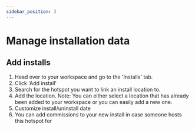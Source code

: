 ```yaml
---
sidebar_position: 3
---
```


# Manage installation data

## Add installs
1. Head over to your workspace and go to the 'Installs' tab.
2. Click 'Add install'
3. Search for the hotspot you want to link an install location to.
4. Add the location. 
Note: You can either select a location that has already been added to your workspace or you can easily add a new one.
5. Customize install/uninstall date
6. You can add commissions to your new install in case someone hosts this hotspot for
